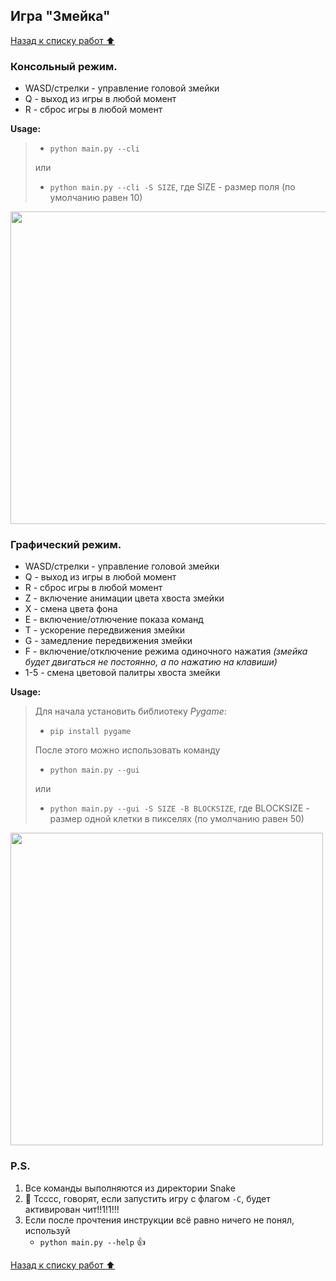 ## Игра "Змейка"

[Назад к списку работ :arrow_up:](https://github.com/in7erval/AIUS)

### Консольный режим. 
  * WASD/стрелки - управление головой змейки
  * Q - выход из игры в любой момент
  * R - сброс игры в любой момент

  **Usage:**
  >  * ```python main.py --cli``` 
  >
  >  или 
  >
  >  * ```python main.py --cli -S SIZE```, где SIZE - размер поля (по умолчанию равен 10)

<img src="https://github.com/in7erval/AIUS/blob/master/Snake/assets/console.gif" width="700" height="500"/>

### Графический режим.
  * WASD/стрелки - управление головой змейки
  * Q - выход из игры в любой момент
  * R - сброс игры в любой момент
  * Z - включение анимации цвета хвоста змейки
  * X - смена цвета фона
  * E - включение/отлючение показа команд
  * T - ускорение передвижения змейки
  * G - замедление передвижения змейки
  * F - включение/отключение режима одиночного нажатия *(змейка будет двигаться не постоянно, а по нажатию на клавиши)*
  * 1-5 - смена цветовой палитры хвоста змейки

**Usage:**
>
>  Для начала установить библиотеку *Pygame*:
>
>  * ```pip install pygame``` 
>  
>  После этого можно использовать команду
>  
>  * ```python main.py --gui``` 
>  
>  или
>  
>  * ```python main.py --gui -S SIZE -B BLOCKSIZE```, где BLOCKSIZE - размер одной клетки в пикселях (по умолчанию равен 50)

<img src="https://github.com/in7erval/AIUS/blob/develop/Snake/assets/graphical.gif" width="500" height="500"/>

### P.S.
1. Все команды выполняются из директории Snake
2. 🤫 Тсссс, говорят, если запустить игру с флагом ```-С```, будет активирован чит!!1!1!!!
3. Если после прочтения инструкции всё равно ничего не понял, используй
   * ```python main.py --help``` :+1:

[Назад к списку работ :arrow_up:](https://github.com/in7erval/AIUS)
